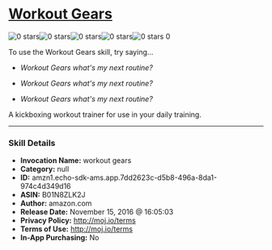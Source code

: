 # [Workout Gears](http://alexa.amazon.com/#skills/amzn1.echo-sdk-ams.app.7dd2623c-d5b8-496a-8da1-974c4d349d16)
![0 stars](../../images/ic_star_border_black_18dp_1x.png)![0 stars](../../images/ic_star_border_black_18dp_1x.png)![0 stars](../../images/ic_star_border_black_18dp_1x.png)![0 stars](../../images/ic_star_border_black_18dp_1x.png)![0 stars](../../images/ic_star_border_black_18dp_1x.png) 0

To use the Workout Gears skill, try saying...

* *Workout Gears what's my next routine?*

* *Workout Gears what's my next routine?*

* *Workout Gears what's my next routine?*

A kickboxing workout trainer for use in your daily training.

***

### Skill Details

* **Invocation Name:** workout gears
* **Category:** null
* **ID:** amzn1.echo-sdk-ams.app.7dd2623c-d5b8-496a-8da1-974c4d349d16
* **ASIN:** B01N8ZLK2J
* **Author:** amazon.com
* **Release Date:** November 15, 2016 @ 16:05:03
* **Privacy Policy:** http://moj.io/terms
* **Terms of Use:** http://moj.io/terms
* **In-App Purchasing:** No
